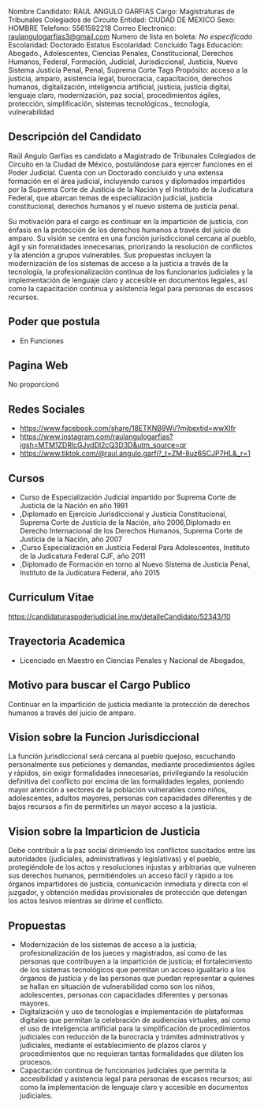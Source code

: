 Nombre Candidato: RAUL ANGULO GARFIAS
Cargo: Magistraturas de Tribunales Colegiados de Circuito
Entidad: CIUDAD DE MEXICO
Sexo: HOMBRE
Telefono: 5561592218
Correo Electronico: raulangulogarfias3@gmail.com
Numero de lista en boleta: *No especificado*
Escolaridad: Doctorado
Estatus Escolaridad: Concluido
Tags Educación: Abogado., Adolescentes, Ciencias Penales, Constitucional, Derechos Humanos, Federal, Formación, Judicial, Jurisdiccional, Justicia, Nuevo Sistema Justicia Penal, Penal, Suprema Corte
Tags Propósito: acceso a la justicia, amparo, asistencia legal, burocracia, capacitación, derechos humanos, digitalización, inteligencia artificial, justicia, justicia digital, lenguaje claro, modernización, paz social, procedimientos ágiles, protección, simplificación, sistemas tecnológicos., tecnología, vulnerabilidad


## Descripción del Candidato 

Raúl Angulo Garfias es candidato a Magistrado de Tribunales Colegiados de Circuito en la Ciudad de México, postulándose para ejercer funciones en el Poder Judicial. Cuenta con un Doctorado concluido y una extensa formación en el área judicial, incluyendo cursos y diplomados impartidos por la Suprema Corte de Justicia de la Nación y el Instituto de la Judicatura Federal, que abarcan temas de especialización judicial, justicia constitucional, derechos humanos y el nuevo sistema de justicia penal.

Su motivación para el cargo es continuar en la impartición de justicia, con énfasis en la protección de los derechos humanos a través del juicio de amparo.  Su visión se centra en una función jurisdiccional cercana al pueblo, ágil y sin formalidades innecesarias, priorizando la resolución de conflictos y la atención a grupos vulnerables. Sus propuestas incluyen la modernización de los sistemas de acceso a la justicia a través de la tecnología, la profesionalización continua de los funcionarios judiciales y la implementación de lenguaje claro y accesible en documentos legales, así como la capacitación continua y asistencia legal para personas de escasos recursos.


## Poder que postula

- En Funciones


## Pagina Web

No proporcionó


## Redes Sociales

- https://www.facebook.com/share/18ETKNB9Wi/?mibextid=wwXIfr
- https://www.instagram.com/raulangulogarfias?igsh=MTM1ZDRlcGJvdDl2cQ3D3D&utm_source=qr
- https://www.tiktok.com/@raul.angulo.garfi?_t=ZM-8uz6SCJP7HL&_r=1


## Cursos

- Curso de Especialización Judicial impartido por Suprema Corte de Justicia de la Nación en año 1991
- ,Diplomado en Ejercicio Jurisdiccional y Justicia Constitucional, Suprema Corte de Justicia de la Nación, año 2006,Diplomado en Derecho Internacional de los Derechos Humanos, Suprema Corte de Justicia de la Nación, año 2007
- ,Curso Especialización en Justicia Federal Para Adolescentes, Instituto de la Judicatura Federal CJF, año 2011
- ,Diplomado de Formación en torno al Nuevo Sistema de Justicia Penal, Instituto de la Judicatura Federal, año 2015


## Curriculum Vitae

https://candidaturaspoderjudicial.ine.mx/detalleCandidato/52343/10


## Trayectoria Academica

- Licenciado en  Maestro en Ciencias Penales y  Nacional de Abogados,


## Motivo para buscar el Cargo Publico

Continuar en la impartición de justicia mediante la protección de derechos humanos a través del juicio de amparo.


## Vision sobre la Funcion Jurisdiccional

La función jurisdiccional será cercana al pueblo quejoso, escuchando personalmente sus peticiones y demandas, mediante procedimientos ágiles y rápidos, sin exigir formalidades innecesarias, privilegiando la resolución definitiva del conflicto por encima de las formalidades legales, poniendo mayor atención a sectores de la población vulnerables como niños, adolescentes, adultos mayores, personas con capacidades diferentes y de bajos recursos a fin de permitirles un mayor acceso a la justicia.


## Vision sobre la Imparticion de Justicia

Debe contribuir a la paz social dirimiendo los conflictos suscitados entre las autoridades (judiciales, administrativas y legislativas) y el pueblo, protegiéndole de los actos y resoluciones injustas y arbitrarias que vulneren sus derechos humanos, permitiéndoles un acceso fácil y rápido a los órganos impartidores de justicia, comunicación inmediata y directa con el juzgador, y obtención medidas provisionales de protección que detengan los actos lesivos mientras se dirime el conflicto.


## Propuestas

- Modernización de los sistemas de acceso a la justicia; profesionalización de los jueces y magistrados, así como de las personas que contribuyen a la impartición de justicia; el fortalecimiento de los sistemas tecnológicos que permitan un acceso igualitario a los órganos de justicia y de las personas que puedan representar a quienes se hallan en situación de vulnerabilidad como son los niños, adolescentes, personas con capacidades diferentes y personas mayores.
- Digitalización y uso de tecnologías e implementación de plataformas digitales que permitan la celebración de audiencias virtuales, así como el uso de inteligencia artificial para la simplificación de procedimientos judiciales con reducción de la burocracia y trámites administrativos y judiciales, mediante el establecimiento de plazos claros y procedimientos que no requieran tantas formalidades que dilaten los procesos.
- Capacitación continua de funcionarios judiciales que permita la accesibilidad y asistencia legal para personas de escasos recursos; así como la implementación de lenguaje claro y accesible en documentos judiciales.

